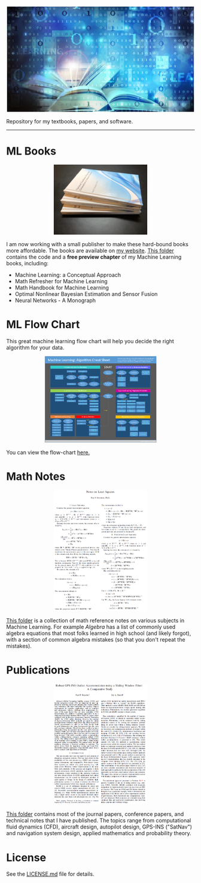 <p align="center">
	<img width="500" img src="https://github.com/pfroysdon/publications/blob/main/figures/machine-learning-books.jpg">
</p>

Repository for my textbooks, papers, and software.


-----------------------------------------------------------------------------------

# ML Books
<p align="center">
	<img width="250" img src="https://github.com/pfroysdon/publications/blob/main/figures/books.jpg">
</p>

I am now working with a small publisher to make these hard-bound books more affordable. The books are available on [my website](https://roysdonfibonaccipress.com). [This folder](https://github.com/pfroysdon/publications/tree/main/Books) contains the code and a **free preview chapter** of my Machine Learning books, including:
- Machine Learning: a Conceptual Approach
- Math Refresher for Machine Learning
- Math Handbook for Machine Learning
- Optimal Nonlinear Bayesian Estimation and Sensor Fusion
- Neural Networks - A Monograph


# ML Flow Chart
This great machine learning flow chart will help you decide the right algorithm for your data.
<p align="center">
	<img width="300" img src="https://github.com/pfroysdon/publications/blob/main/Flow-Chart/ML_flow_chart_HiRes.png">
</p>

You can view the flow-chart [here.](https://github.com/pfroysdon/publications/blob/main/Flow-Chart)


# Math Notes
<p align="center">
	<img width="250" img src="https://github.com/pfroysdon/publications/blob/main/figures/LS.png">
</p>

[This folder](https://github.com/pfroysdon/publications/tree/main/Math_Notes) is a collection of math reference notes on various subjects in Machine Learning.
For example *Algebra* has a list of commonly used algebra equations that most folks learned in high school (and likely forgot), with a section of common algebra mistakes (so that you don't repeat the mistakes).


# Publications	
<p align="center">
	<img width="250" img src="https://github.com/pfroysdon/publications/blob/main/figures/pub.png">
</p>

[This folder](https://github.com/pfroysdon/publications/tree/main/Papers) contains most of the journal papers, conference papers, and technical notes that I have published.  The topics range from computational fluid dynamics (CFD), aircraft design, autopilot design, GPS-INS ("SatNav") and navigation system design, applied mathematics and probability theory.


# License
See the [LICENSE.md](LICENSE.md) file for details.



